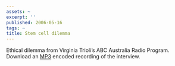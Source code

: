 ```yaml
---
assets: ~
excerpt: ''
published: 2006-05-16
tags: ~
title: Stem cell dilemma
---
```

Ethical dilemma from Virginia Trioli’s ABC Australia Radio Program.
Download an [MP3](/audio/2006-05-16/trioli-2006-05-16.mp3) encoded
recording of the interview.